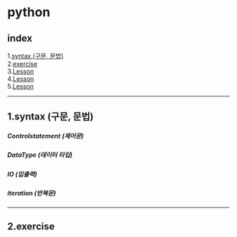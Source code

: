 # **python**
## index
  1.[syntax (구문, 문법)](1.syntax (구문, 문법))<br>
  2.[exercise](2.exercise)<br>
  3.[Lesson](Lesson)<br>
  4.[Lesson](Lesson)<br>
  5.[Lesson](Lesson)<br>

---
## 1.syntax (구문, 문법)

##### Controlstatement (제어문)<br>
##### DataType (데이터 타입)<br>
##### IO (입출력)<br>
##### iteration (반복문)<br>
---
## 2.exercise
